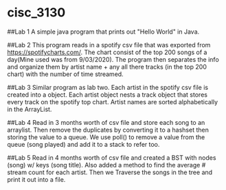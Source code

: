 # cisc_3130

##Lab 1
A simple java program that prints out "Hello World" in Java.

##Lab 2
This program reads in a spotify csv file that was exported from https://spotifycharts.com/. The chart consist of the top 200 songs of a day(Mine used was from 9/03/2020). The program then separates the info and organize them by artist name + any all there tracks (in the top 200 chart) with the number of time streamed. 

##Lab 3
Similar program as lab two. Each artist in the spotify csv file is created into a object. Each artist object nests a track object that stores every track on the spotify top chart. Artist names are sorted alphabetically in the ArrayList.

##Lab 4
Read in 3 months worth of csv file and store each song to an arraylist. Then remove the duplicates by converting it to a hashset then storing the value to a queue. We use poll() to remove a value from the queue (song played) and add it to a stack to refer too. 

##Lab 5
Read in 4 months worth of csv file and created a BST with nodes (song) w/ keys (song title). Also added a method to find the average # stream count for each artist. Then we Traverse the songs in the tree and print it out into a file. 